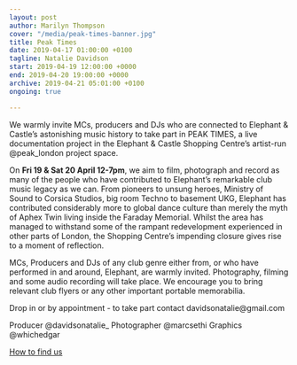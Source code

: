 ```yaml
---
layout: post
author: Marilyn Thompson
cover: "/media/peak-times-banner.jpg"
title: Peak Times
date: 2019-04-17 01:00:00 +0100
tagline: Natalie Davidson
start: 2019-04-19 12:00:00 +0000
end: 2019-04-20 19:00:00 +0000
archive: 2019-04-21 05:01:00 +0100
ongoing: true

---
```

<p>We warmly invite MCs, producers and DJs who are connected to Elephant & Castle’s astonishing music history to take part in PEAK TIMES, a live documentation project in the Elephant & Castle Shopping Centre’s artist-run @peak_london project space.</p>

<p>On <b>Fri 19 & Sat 20 April 12-7pm</b>, we aim to film, photograph and record as many of the people who have contributed to Elephant’s remarkable club music legacy as we can. From pioneers to unsung heroes, Ministry of Sound to Corsica Studios, big room Techno to basement UKG, Elephant has contributed considerably more to global dance culture than merely the myth of Aphex Twin living inside the Faraday Memorial. Whilst the area has managed to withstand some of the rampant redevelopment experienced in other parts of London, the Shopping Centre’s impending closure gives rise to a moment of reflection.</p>

<p>MCs, Producers and DJs of any club genre either from, or who have performed in and around, Elephant, are warmly invited. Photography, filming and some audio recording will take place. We encourage you to bring relevant club flyers or any other important portable memorabilia.</p>

<p>Drop in or by appointment - to take part contact davidsonatalie@gmail.com</p>

<p>Producer @davidsonatalie_ Photographer @marcsethi Graphics @whichedgar</p>

<p><a href="http://www.peak-art.org/contact">How to find us</a></p>